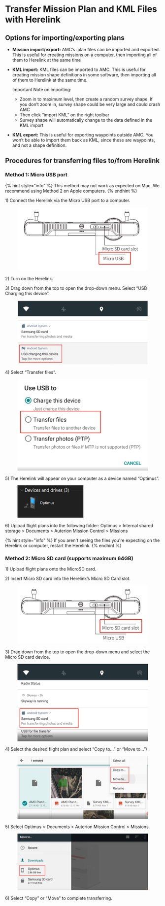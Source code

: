 # Transfer Mission Plan and KML Files with Herelink

## Options for importing/exporting plans

* **Mission import/export:** AMC’s .plan files can be imported and exported. This is useful for creating missions on a computer, then importing all of them to Herelink at the same time
*   **KML import:** KML files can be imported to AMC. This is useful for creating mission shape definitions in some software, then importing all of them to Herelink at the same time.&#x20;

    Important Note on importing:

    * Zoom in to maximum level, then create a random survey shape. If you don’t zoom in, survey shape could be very large and could crash AMC
    * Then click “import KML” on the right toolbar
    * Survey shape will automatically change to the data defined in the KML import
* **KML export:** This is useful for exporting waypoints outside AMC. You won’t be able to import them back as KML, since these are waypoints, and not a shape definition.



## Procedures for transferring files to/from Herelink

### Method 1: Micro USB port

{% hint style="info" %}
This method may not work as expected on Mac. We recommend using Method 2 on Apple computers.&#x20;
{% endhint %}

1\) Connect the Herelink via the Micro USB port to a computer.

<figure><img src="../../../../.gitbook/assets/Screenshot 2023-01-17 103614.png" alt=""><figcaption></figcaption></figure>

2\) Turn on the Herelink.

3\) Drag down from the top to open the drop-down menu. Select “USB Charging this device”.&#x20;

<figure><img src="../../../../.gitbook/assets/Screenshot 2023-01-17 103832.png" alt=""><figcaption></figcaption></figure>

4\) Select “Transfer files”.

<figure><img src="../../../../.gitbook/assets/image (141).png" alt=""><figcaption></figcaption></figure>

5\) The Herelink will appear on your computer as a device named “Optimus”.&#x20;

<figure><img src="../../../../.gitbook/assets/image (150).png" alt=""><figcaption></figcaption></figure>

6\) Upload flight plans into the following folder: Optimus > Internal shared storage > Documents > Auterion Mission Control > Missions

{% hint style="info" %}
If you aren't seeing the files you're expecting on the Herelink or computer, restart the Herelink.&#x20;
{% endhint %}



### Method 2: Micro SD card (supports maximum 64GB)

1\) Upload flight plans onto the MicroSD card.&#x20;

2\) Insert Micro SD card into the Herelink’s Micro SD Card slot.&#x20;

<figure><img src="../../../../.gitbook/assets/Screenshot 2023-01-17 104241.png" alt=""><figcaption></figcaption></figure>

3\) Drag down from the top to open the drop-down menu and select the Micro SD card device.&#x20;

<figure><img src="../../../../.gitbook/assets/image (82).png" alt=""><figcaption></figcaption></figure>

4\) Select the desired flight plan and select “Copy to…” or “Move to…”\


<figure><img src="../../../../.gitbook/assets/image (143).png" alt=""><figcaption></figcaption></figure>

5\) Select Optimus > Documents > Auterion Mission Control > Missions.&#x20;

<figure><img src="../../../../.gitbook/assets/image (65).png" alt=""><figcaption></figcaption></figure>

6\) Select “Copy” or “Move” to complete transferring.

